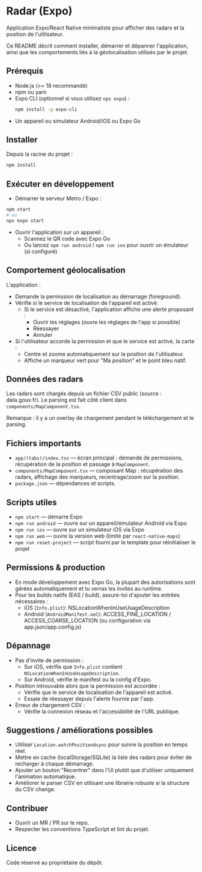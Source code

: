 # Radar (Expo)

Application Expo/React Native minimaliste pour afficher des radars et la position de l'utilisateur.

Ce README décrit comment installer, démarrer et dépanner l'application, ainsi que les comportements liés à la géolocalisation utilisés par le projet.

## Prérequis

- Node.js (>= 18 recommandé)
- npm ou yarn
- Expo CLI (optionnel si vous utilisez `npx expo`) :
  ```bash
  npm install -g expo-cli
  ```
- Un appareil ou simulateur Android/iOS ou Expo Go

## Installer

Depuis la racine du projet :

```bash
npm install
```

## Exécuter en développement

- Démarrer le serveur Metro / Expo :

```bash
npm start
# ou
npx expo start
```

- Ouvrir l'application sur un appareil :
  - Scannez le QR code avec Expo Go
  - Ou lancez `npm run android` / `npm run ios` pour ouvrir un émulateur (si configuré)

## Comportement géolocalisation

L'application :

- Demande la permission de localisation au démarrage (foreground).
- Vérifie si le service de localisation de l'appareil est activé.
  - Si le service est désactivé, l'application affiche une alerte proposant :
    - Ouvrir les réglages (ouvre les réglages de l'app si possible)
    - Réessayer
    - Annuler
- Si l'utilisateur accorde la permission et que le service est activé, la carte :
  - Centre et zoome automatiquement sur la position de l'utilisateur.
  - Affiche un marqueur vert pour "Ma position" et le point bleu natif.

## Données des radars

Les radars sont chargés depuis un fichier CSV public (source : data.gouv.fr). Le parsing est fait côté client dans `components/MapComponent.tsx`.

Remarque : il y a un overlay de chargement pendant le téléchargement et le parsing.

## Fichiers importants

- `app/(tabs)/index.tsx` — écran principal : demande de permissions, récupération de la position et passage à `MapComponent`.
- `components/MapComponent.tsx` — composant Map : récupération des radars, affichage des marqueurs, recentrage/zoom sur la position.
- `package.json` — dépendances et scripts.

## Scripts utiles

- `npm start` — démarre Expo
- `npm run android` — ouvre sur un appareil/émulateur Android via Expo
- `npm run ios` — ouvre sur un simulateur iOS via Expo
- `npm run web` — ouvre la version web (limité par `react-native-maps`)
- `npm run reset-project` — script fourni par le template pour réinitialiser le projet

## Permissions & production

- En mode développement avec Expo Go, la plupart des autorisations sont gérées automatiquement et tu verras les invites au runtime.
- Pour les builds natifs (EAS / build), assure-toi d'ajouter les entrées nécessaires :
  - iOS (`Info.plist`): NSLocationWhenInUseUsageDescription
  - Android (`AndroidManifest.xml`): ACCESS_FINE_LOCATION / ACCESS_COARSE_LOCATION (ou configuration via app.json/app.config.js)

## Dépannage

- Pas d'invite de permission :
  - Sur iOS, vérifie que `Info.plist` contient `NSLocationWhenInUseUsageDescription`.
  - Sur Android, vérifie le manifest ou la config d'Expo.
- Position introuvable alors que la permission est accordée :
  - Vérifie que le service de localisation de l'appareil est activé.
  - Essaie de réessayer depuis l'alerte fournie par l'app.
- Erreur de chargement CSV :
  - Vérifie la connexion réseau et l'accessibilité de l'URL publique.

## Suggestions / améliorations possibles

- Utiliser `Location.watchPositionAsync` pour suivre la position en temps réel.
- Mettre en cache (localStorage/SQLite) la liste des radars pour éviter de recharger à chaque démarrage.
- Ajouter un bouton "Recentrer" dans l'UI plutôt que d'utiliser uniquement l'animation automatique.
- Améliorer le parser CSV en utilisant une librairie robuste si la structure du CSV change.

## Contribuer

- Ouvrir un MR / PR sur le repo.
- Respecter les conventions TypeScript et lint du projet.

## Licence

Code réservé au propriétaire du dépôt.
